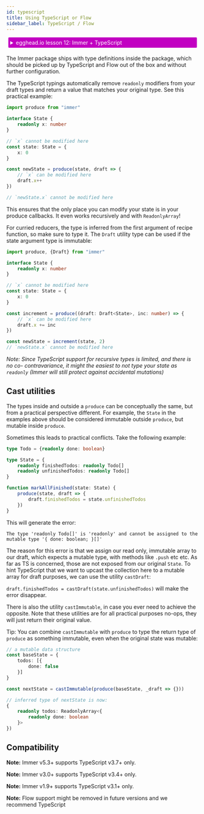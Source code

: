 ```yaml
---
id: typescript
title: Using TypeScript or Flow
sidebar_label: TypeScript / Flow
---
```


<div id="codefund"><!-- fallback content --></div>

<details>
    <summary style="color: white; background:#c200c2;padding:5px;margin:5px;border-radius:2px">egghead.io lesson 12: Immer + TypeScript</summary>
    <br>
    <div style="padding:5px;">
        <iframe style="border: none;" width=760 height=427 scrolling="no" src="https://egghead.io/lessons/react-type-immutable-immer-data-with-typescript/embed" ></iframe>
    </div>
    <a style="font-style:italic;padding:5px;margin:5px;"  href="https://egghead.io/lessons/react-type-immutable-immer-data-with-typescript">Hosted on egghead.io</a>
</details>

The Immer package ships with type definitions inside the package, which should be picked up by TypeScript and Flow out of the box and without further configuration.

The TypeScript typings automatically remove `readonly` modifiers from your draft types and return a value that matches your original type. See this practical example:

```ts
import produce from "immer"

interface State {
	readonly x: number
}

// `x` cannot be modified here
const state: State = {
	x: 0
}

const newState = produce(state, draft => {
	// `x` can be modified here
	draft.x++
})

// `newState.x` cannot be modified here
```

This ensures that the only place you can modify your state is in your produce callbacks. It even works recursively and with `ReadonlyArray`!

For curried reducers, the type is inferred from the first argument of recipe function, so make sure to type it. The `Draft` utility type can be used if the state argument type is immutable:

```ts
import produce, {Draft} from "immer"

interface State {
	readonly x: number
}

// `x` cannot be modified here
const state: State = {
	x: 0
}

const increment = produce((draft: Draft<State>, inc: number) => {
	// `x` can be modified here
	draft.x += inc
})

const newState = increment(state, 2)
// `newState.x` cannot be modified here
```

_Note: Since TypeScript support for recursive types is limited, and there is no co- contravariance, it might the easiest to not type your state as `readonly` (Immer will still protect against accidental mutations)_

## Cast utilities

The types inside and outside a `produce` can be conceptually the same, but from a practical perspective different. For example, the `State` in the examples above should be considered immutable outside `produce`, but mutable inside `produce`.

Sometimes this leads to practical conflicts. Take the following example:

```typescript
type Todo = {readonly done: boolean}

type State = {
	readonly finishedTodos: readonly Todo[]
	readonly unfinishedTodos: readonly Todo[]
}

function markAllFinished(state: State) {
	produce(state, draft => {
		draft.finishedTodos = state.unfinishedTodos
	})
}
```

This will generate the error:

```
The type 'readonly Todo[]' is 'readonly' and cannot be assigned to the mutable type '{ done: boolean; }[]'
```

The reason for this error is that we assign our read only, immutable array to our draft, which expects a mutable type, with methods like `.push` etc etc. As far as TS is concerned, those are not exposed from our original `State`. To hint TypeScript that we want to upcast the collection here to a mutable array for draft purposes, we can use the utility `castDraft`:

`draft.finishedTodos = castDraft(state.unfinishedTodos)` will make the error disappear.

There is also the utility `castImmutable`, in case you ever need to achieve the opposite. Note that these utilities are for all practical purposes no-ops, they will just return their original value.

Tip: You can combine `castImmutable` with `produce` to type the return type of `produce` as something immutable, even when the original state was mutable:

```typescript
// a mutable data structure
const baseState = {
	todos: [{
		done: false
	}]
}

const nextState = castImmutable(produce(baseState, _draft => {}))

// inferred type of nextState is now:
{
	readonly todos: ReadonlyArray<{
		readonly done: boolean
	}>
})
```

## Compatibility

**Note:** Immer v5.3+ supports TypeScript v3.7+ only.

**Note:** Immer v3.0+ supports TypeScript v3.4+ only.

**Note:** Immer v1.9+ supports TypeScript v3.1+ only.

**Note:** Flow support might be removed in future versions and we recommend TypeScript
